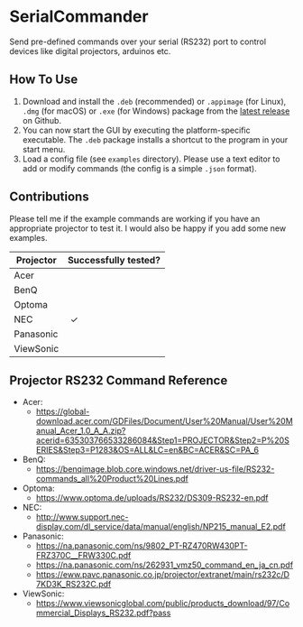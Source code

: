 # SerialCommander
Send pre-defined commands over your serial (RS232) port to control devices like digital projectors, arduinos etc.

## How To Use
1. Download and install the `.deb` (recommended) or `.appimage` (for Linux), `.dmg` (for macOS) or `.exe` (for Windows) package from the [latest release](https://github.com/schorschii/SerialCommander/releases) on Github.
2. You can now start the GUI by executing the platform-specific executable. The `.deb` package installs a shortcut to the program in your start menu.
3. Load a config file (see `examples` directory). Please use a text editor to add or modify commands (the config is a simple `.json` format).

## Contributions
Please tell me if the example commands are working if you have an appropriate projector to test it. I would also be happy if you add some new examples.

| Projector | Successfully tested? |
| --------- | -------------------- |
| Acer      |                      |
| BenQ      |                      |
| Optoma    |                      |
| NEC       |  ✓                   |
| Panasonic |                      |
| ViewSonic |                      |

## Projector RS232 Command Reference
- Acer:
  - https://global-download.acer.com/GDFiles/Document/User%20Manual/User%20Manual_Acer_1.0_A_A.zip?acerid=635303766533286084&Step1=PROJECTOR&Step2=P%20SERIES&Step3=P1283&OS=ALL&LC=en&BC=ACER&SC=PA_6
- BenQ:
  - https://benqimage.blob.core.windows.net/driver-us-file/RS232-commands_all%20Product%20Lines.pdf
- Optoma:
  - https://www.optoma.de/uploads/RS232/DS309-RS232-en.pdf
- NEC:
  - http://www.support.nec-display.com/dl_service/data/manual/english/NP215_manual_E2.pdf
- Panasonic:
  - https://na.panasonic.com/ns/9802_PT-RZ470RW430PT-FRZ370C__FRW330C.pdf
  - https://na.panasonic.com/ns/262931_vmz50_command_en_ja_cn.pdf
  - https://eww.pavc.panasonic.co.jp/projector/extranet/main/rs232c/D7KD3K_RS232C.pdf
- ViewSonic:
  - https://www.viewsonicglobal.com/public/products_download/97/Commercial_Displays_RS232.pdf?pass
